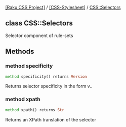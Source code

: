 [[Raku CSS Project]](https://css-raku.github.io)
 / [[CSS-Stylesheet]](https://css-raku.github.io/CSS-Stylesheet-raku)
 / [CSS::Selectors](https://css-raku.github.io/CSS-Stylesheet-raku/CSS/Selectors)

class CSS::Selectors
--------------------

Selector component of rule-sets

Methods
-------

### method specificity

```raku
method specificity() returns Version
```

Returns selector specificity in the form v<id>.<class>.<type>

### method xpath

```raku
method xpath() returns Str
```

Returns an XPath translation of the selector

